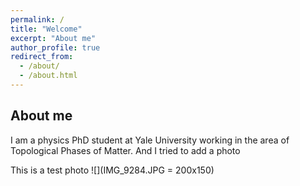 ```yaml
---
permalink: /
title: "Welcome"
excerpt: "About me"
author_profile: true
redirect_from: 
  - /about/
  - /about.html
---
```


## About me

I am a physics PhD student at Yale University working in the area of Topological Phases of Matter. And I tried to add a photo

This is a test photo
![](IMG_9284.JPG = 200x150)
